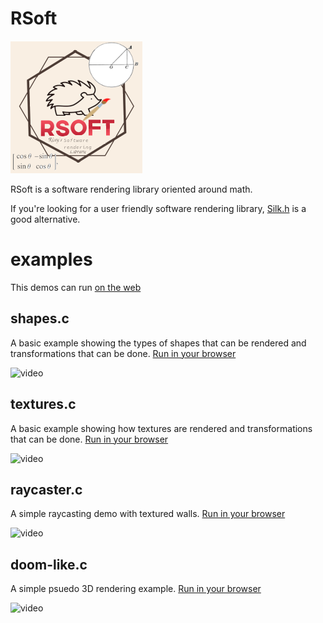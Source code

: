 # RSoft
![The RSoftlogo](https://github.com/ColleagueRiley/rsoft/blob/main/RSoft_logo.png?raw=true)

RSoft is a software rendering library oriented around math. 

If you're looking for a user friendly software rendering library, [Silk.h](https://github.com/itsYakub/Silk/) is a good alternative.

# examples

This demos can run [on the web](https://colleagueriley.github.io/rsoft/)

## shapes.c
A basic example showing the types of shapes that can be rendered and transformations that can be done. [Run in your browser](https://colleagueriley.github.io/rsoft/examples/shapes.html)

![video](https://raw.githubusercontent.com/RSGL/rsoft/refs/heads/main/shapes.gif)

## textures.c
A basic example showing how textures are rendered and transformations that can be done. [Run in your browser](https://colleagueriley.github.io/rsoft/examples/textures.html)

![video](https://raw.githubusercontent.com/RSGL/rsoft/refs/heads/main/textures.gif)

## raycaster.c
A simple raycasting demo with textured walls. [Run in your browser](https://colleagueriley.github.io/rsoft/examples/raycaster.html)

![video](https://raw.githubusercontent.com/RSGL/rsoft/refs/heads/main/raycaster.gif)

## doom-like.c
A simple psuedo 3D rendering example. [Run in your browser](https://colleagueriley.github.io/rsoft/examples/doom-like.html)

![video](https://raw.githubusercontent.com/RSGL/rsoft/refs/heads/main/doom-like.gif)
